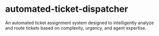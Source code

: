 # automated-ticket-dispatcher
An automated ticket assignment system designed to intelligently analyze and route tickets based on complexity, urgency, and agent expertise.
